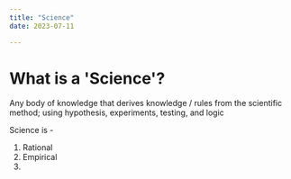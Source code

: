 ```yaml
---
title: "Science"
date: 2023-07-11

---
```


# What is a 'Science'?

Any body of knowledge that derives knowledge / rules from the scientific method; using hypothesis, experiments, testing, and logic 

Science is - 
1. Rational
2. Empirical 
3.  